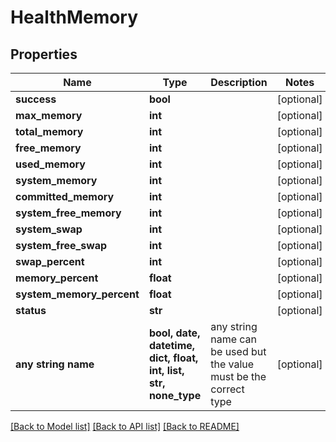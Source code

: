 # HealthMemory


## Properties
Name | Type | Description | Notes
------------ | ------------- | ------------- | -------------
**success** | **bool** |  | [optional] 
**max_memory** | **int** |  | [optional] 
**total_memory** | **int** |  | [optional] 
**free_memory** | **int** |  | [optional] 
**used_memory** | **int** |  | [optional] 
**system_memory** | **int** |  | [optional] 
**committed_memory** | **int** |  | [optional] 
**system_free_memory** | **int** |  | [optional] 
**system_swap** | **int** |  | [optional] 
**system_free_swap** | **int** |  | [optional] 
**swap_percent** | **int** |  | [optional] 
**memory_percent** | **float** |  | [optional] 
**system_memory_percent** | **float** |  | [optional] 
**status** | **str** |  | [optional] 
**any string name** | **bool, date, datetime, dict, float, int, list, str, none_type** | any string name can be used but the value must be the correct type | [optional]

[[Back to Model list]](../README.md#documentation-for-models) [[Back to API list]](../README.md#documentation-for-api-endpoints) [[Back to README]](../README.md)


